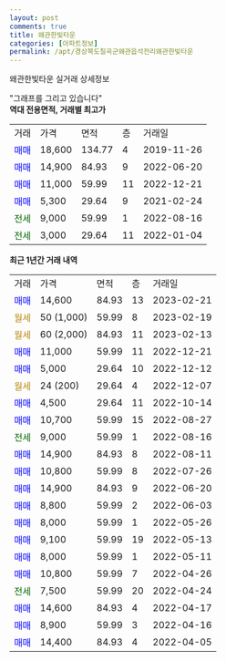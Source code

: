 ```yaml
---
layout: post
comments: true
title: 왜관한빛타운
categories: [아파트정보]
permalink: /apt/경상북도칠곡군왜관읍석전리왜관한빛타운
---
```


왜관한빛타운 실거래 상세정보

<script type="text/javascript">
  google.charts.load('current', {'packages':['line', 'corechart']});
  google.charts.setOnLoadCallback(drawChart);

  function drawChart() {
    var data = new google.visualization.DataTable();
    data.addColumn('date', '거래일');
    data.addColumn('number', "매매");
    data.addColumn('number', "전세");
    data.addColumn('number', "전매");

    data.addRows([[new Date(Date.parse("2023-02-21")), 14600, null, null], [new Date(Date.parse("2023-02-19")), null, null, null], [new Date(Date.parse("2023-02-13")), null, null, null], [new Date(Date.parse("2022-12-21")), 11000, null, null], [new Date(Date.parse("2022-12-12")), 5000, null, null], [new Date(Date.parse("2022-12-07")), null, null, null], [new Date(Date.parse("2022-10-14")), 4500, null, null], [new Date(Date.parse("2022-08-27")), 10700, null, null], [new Date(Date.parse("2022-08-16")), null, 9000, null], [new Date(Date.parse("2022-08-11")), 14900, null, null], [new Date(Date.parse("2022-07-26")), 10800, null, null], [new Date(Date.parse("2022-06-20")), 14900, null, null], [new Date(Date.parse("2022-06-03")), 8800, null, null], [new Date(Date.parse("2022-05-26")), 8000, null, null], [new Date(Date.parse("2022-05-13")), 9100, null, null], [new Date(Date.parse("2022-05-11")), 8000, null, null], [new Date(Date.parse("2022-04-26")), 10800, null, null], [new Date(Date.parse("2022-04-24")), null, 7500, null], [new Date(Date.parse("2022-04-17")), 14600, null, null], [new Date(Date.parse("2022-04-16")), 8900, null, null], [new Date(Date.parse("2022-04-05")), 14400, null, null]]);

    var options = {
      hAxis: {
        format: 'yyyy/MM/dd'
      },    
      lineWidth: 0,
      pointsVisible: true,    
      title: '최근 1년간 유형별 실거래가 분포',
      legend: { position: 'bottom' }
    };

    var formatter = new google.visualization.NumberFormat({pattern:'###,###'} );
    formatter.format(data, 1);
    formatter.format(data, 2);
    
    setTimeout(function() {
        var chart = new google.visualization.LineChart(document.getElementById('columnchart_material'));
        chart.draw(data, (options));
        document.getElementById('loading').style.display = 'none';
    }, 200);
  }
</script>


<div id="loading" style="z-index:20; display: block; margin-left: 0px">"그래프를 그리고 있습니다"</div>
<div id="columnchart_material" style="width: 95%; margin-left: 0px; display: block"></div>
<!-- contents start -->
<b>역대 전용면적, 거래별 최고가</b>
<table class="sortable">
    <tr>
      <td>거래</td>
      <td>가격</td>
      <td>면적</td>
      <td>층</td>
      <td>거래일</td>
    </tr>
        <tr>
          <td><a style="color: blue">매매</a></td>
          <td>18,600</td>
          <td>134.77</td>
          <td>4</td>
          <td>2019-11-26</td>
        </tr>            <tr>
          <td><a style="color: blue">매매</a></td>
          <td>14,900</td>
          <td>84.93</td>
          <td>9</td>
          <td>2022-06-20</td>
        </tr>            <tr>
          <td><a style="color: blue">매매</a></td>
          <td>11,000</td>
          <td>59.99</td>
          <td>11</td>
          <td>2022-12-21</td>
        </tr>            <tr>
          <td><a style="color: blue">매매</a></td>
          <td>5,300</td>
          <td>29.64</td>
          <td>9</td>
          <td>2021-02-24</td>
        </tr>        
        <tr>
              <td><a style="color: darkgreen">전세</a></td>
              <td>9,000</td>
              <td>59.99</td>
              <td>1</td>
              <td>2022-08-16</td>
            </tr>            <tr>
              <td><a style="color: darkgreen">전세</a></td>
              <td>3,000</td>
              <td>29.64</td>
              <td>11</td>
              <td>2022-01-04</td>
            </tr>        
    
</table>

<b>최근 1년간 거래 내역</b>

<table class="sortable">
    <tr>
      <td>거래</td>
      <td>가격</td>
      <td>면적</td>
      <td>층</td>
      <td>거래일</td>
    </tr>
    <tr>
      <td><a style="color: blue">매매</a></td>
      <td>14,600</td>
      <td>84.93</td>
      <td>13</td>
      <td>2023-02-21</td>
    </tr>          <tr>
      <td><a style="color: darkgoldenrod">월세</a></td>
      <td>50 (1,000)</td>
      <td>59.99</td>
      <td>8</td>
      <td>2023-02-19</td>
    </tr>          <tr>
      <td><a style="color: darkgoldenrod">월세</a></td>
      <td>60 (2,000)</td>
      <td>84.93</td>
      <td>11</td>
      <td>2023-02-13</td>
    </tr>          <tr>
      <td><a style="color: blue">매매</a></td>
      <td>11,000</td>
      <td>59.99</td>
      <td>11</td>
      <td>2022-12-21</td>
    </tr>          <tr>
      <td><a style="color: blue">매매</a></td>
      <td>5,000</td>
      <td>29.64</td>
      <td>10</td>
      <td>2022-12-12</td>
    </tr>          <tr>
      <td><a style="color: darkgoldenrod">월세</a></td>
      <td>24 (200)</td>
      <td>29.64</td>
      <td>4</td>
      <td>2022-12-07</td>
    </tr>          <tr>
      <td><a style="color: blue">매매</a></td>
      <td>4,500</td>
      <td>29.64</td>
      <td>11</td>
      <td>2022-10-14</td>
    </tr>          <tr>
      <td><a style="color: blue">매매</a></td>
      <td>10,700</td>
      <td>59.99</td>
      <td>15</td>
      <td>2022-08-27</td>
    </tr>          <tr>
      <td><a style="color: darkgreen">전세</a></td>
      <td>9,000</td>
      <td>59.99</td>
      <td>1</td>
      <td>2022-08-16</td>
    </tr>          <tr>
      <td><a style="color: blue">매매</a></td>
      <td>14,900</td>
      <td>84.93</td>
      <td>8</td>
      <td>2022-08-11</td>
    </tr>          <tr>
      <td><a style="color: blue">매매</a></td>
      <td>10,800</td>
      <td>59.99</td>
      <td>8</td>
      <td>2022-07-26</td>
    </tr>          <tr>
      <td><a style="color: blue">매매</a></td>
      <td>14,900</td>
      <td>84.93</td>
      <td>9</td>
      <td>2022-06-20</td>
    </tr>          <tr>
      <td><a style="color: blue">매매</a></td>
      <td>8,800</td>
      <td>59.99</td>
      <td>2</td>
      <td>2022-06-03</td>
    </tr>          <tr>
      <td><a style="color: blue">매매</a></td>
      <td>8,000</td>
      <td>59.99</td>
      <td>1</td>
      <td>2022-05-26</td>
    </tr>          <tr>
      <td><a style="color: blue">매매</a></td>
      <td>9,100</td>
      <td>59.99</td>
      <td>19</td>
      <td>2022-05-13</td>
    </tr>          <tr>
      <td><a style="color: blue">매매</a></td>
      <td>8,000</td>
      <td>59.99</td>
      <td>1</td>
      <td>2022-05-11</td>
    </tr>          <tr>
      <td><a style="color: blue">매매</a></td>
      <td>10,800</td>
      <td>59.99</td>
      <td>7</td>
      <td>2022-04-26</td>
    </tr>          <tr>
      <td><a style="color: darkgreen">전세</a></td>
      <td>7,500</td>
      <td>59.99</td>
      <td>20</td>
      <td>2022-04-24</td>
    </tr>          <tr>
      <td><a style="color: blue">매매</a></td>
      <td>14,600</td>
      <td>84.93</td>
      <td>4</td>
      <td>2022-04-17</td>
    </tr>          <tr>
      <td><a style="color: blue">매매</a></td>
      <td>8,900</td>
      <td>59.99</td>
      <td>3</td>
      <td>2022-04-16</td>
    </tr>          <tr>
      <td><a style="color: blue">매매</a></td>
      <td>14,400</td>
      <td>84.93</td>
      <td>4</td>
      <td>2022-04-05</td>
    </tr>      </table>
<!-- contents end -->    

